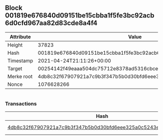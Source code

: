 ## Block 001819e676840d09151be15cbba1f5fe3bc92acb6d0cfd967aa82d83cde8a4f4

Attribute | Value
--- | ---
Height | 37823
Hash | 001819e676840d09151be15cbba1f5fe3bc92acb6d0cfd967aa82d83cde8a4f4
Timestamp | 2021-04-24T21:11:26+00:00
Target | 00254142f49eaaa504dc75712e8378ad5316cbcead634704b3734b6271167cc4
Merke root | 4db8c32f67907921a7c9b3f347b5b0d30bfd6eee325a0c5243e1caa9c7a1f774
Nonce | 1076628266

```

```

### Transactions

Hash | Amount
--- | ---
[4db8c32f67907921a7c9b3f347b5b0d30bfd6eee325a0c5243e1caa9c7a1f774](4db8c32f67907921a7c9b3f347b5b0d30bfd6eee325a0c5243e1caa9c7a1f774.md) | 10.00000000 SKEPTI 
